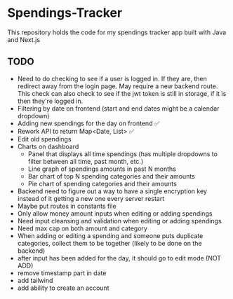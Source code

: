 # Spendings-Tracker
This repository holds the code for my spendings tracker app built with Java and Next.js


## TODO
- Need to do checking to see if a user is logged in. If they are, then redirect away from the login page. May require a new backend route. This check can also check to see if the jwt token is still in storage, if it is then they're logged in.
- Filtering by date on frontend (start and end dates might be a calendar dropdown)
- Adding new spendings for the day on frontend ✅
- Rework API to return Map<Date, List<Spending>> ✅
- Edit old spendings
- Charts on dashboard
    - Panel that displays all time spendings (has multiple dropdowns to filter between all time, past month, etc.)
    - Line graph of spendings amounts in past N months
    - Bar chart of top N spending categories and their amounts
    - Pie chart of spending categories and their amounts
- Backend need to figure out a way to have a single encryption key instead of it getting a new one every server restart
- Maybe put routes in constants file
- Only allow money amount inputs when editing or adding spendings
- Need input cleansing and validation when editing or adding spendings
- Need max cap on both amount and category
- When adding or editing a spending and someone puts duplicate categories, collect them to be together (likely to be done on the backend)
- after input has been added for the day, it should go to edit mode (NOT ADD)
- remove timestamp part in date
- add tailwind
- add ability to create an account